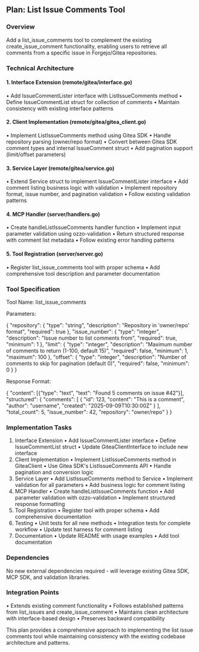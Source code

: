 ## Plan: List Issue Comments Tool

### Overview

Add a list_issue_comments tool to complement the existing create_issue_comment functionality, enabling users to retrieve all comments from a specific issue in Forgejo/Gitea repositories.

### Technical Architecture

#### 1. Interface Extension (remote/gitea/interface.go)

• Add IssueCommentLister interface with ListIssueComments method
• Define IssueCommentList struct for collection of comments
• Maintain consistency with existing interface patterns

#### 2. Client Implementation (remote/gitea/gitea_client.go)

• Implement ListIssueComments method using Gitea SDK
• Handle repository parsing (owner/repo format)
• Convert between Gitea SDK comment types and internal IssueComment struct
• Add pagination support (limit/offset parameters)

#### 3. Service Layer (remote/gitea/service.go)

• Extend Service struct to implement IssueCommentLister interface
• Add comment listing business logic with validation
• Implement repository format, issue number, and pagination validation
• Follow existing validation patterns

#### 4. MCP Handler (server/handlers.go)

• Create handleListIssueComments handler function
• Implement input parameter validation using ozzo-validation
• Return structured response with comment list metadata
• Follow existing error handling patterns

#### 5. Tool Registration (server/server.go)

• Register list_issue_comments tool with proper schema
• Add comprehensive tool description and parameter documentation

### Tool Specification

Tool Name: list_issue_comments

Parameters:

{
  "repository": {
    "type": "string",
    "description": "Repository in 'owner/repo' format",
    "required": true
  },
  "issue_number": {
    "type": "integer",
    "description": "Issue number to list comments from",
    "required": true,
    "minimum": 1
  },
  "limit": {
    "type": "integer",
    "description": "Maximum number of comments to return (1-100, default 15)",
    "required": false,
    "minimum": 1,
    "maximum": 100
  },
  "offset": {
    "type": "integer",
    "description": "Number of comments to skip for pagination (default 0)",
    "required": false,
    "minimum": 0
  }
}

Response Format:

{
  "content": [{"type": "text", "text": "Found 5 comments on issue #42"}],
  "structured": {
    "comments": [
      {
        "id": 123,
        "content": "This is a comment",
        "author": "username",
        "created": "2025-09-09T10:30:00Z"
      }
    ],
    "total_count": 5,
    "issue_number": 42,
    "repository": "owner/repo"
  }
}

### Implementation Tasks

1. Interface Extension
 • Add IssueCommentLister interface
 • Define IssueCommentList struct
 • Update GiteaClientInterface to include new interface
2. Client Implementation
 • Implement ListIssueComments method in GiteaClient
 • Use Gitea SDK's ListIssueComments API
 • Handle pagination and conversion logic
3. Service Layer
 • Add ListIssueComments method to Service
 • Implement validation for all parameters
 • Add business logic for comment listing
4. MCP Handler
 • Create handleListIssueComments function
 • Add parameter validation with ozzo-validation
 • Implement structured response formatting
5. Tool Registration
 • Register tool with proper schema
 • Add comprehensive documentation
6. Testing
 • Unit tests for all new methods
 • Integration tests for complete workflow
 • Update test harness for comment listing
7. Documentation
 • Update README with usage examples
 • Add tool documentation


### Dependencies

No new external dependencies required - will leverage existing Gitea SDK, MCP SDK, and validation libraries.

### Integration Points

• Extends existing comment functionality
• Follows established patterns from list_issues and create_issue_comment
• Maintains clean architecture with interface-based design
• Preserves backward compatibility

This plan provides a comprehensive approach to implementing the list issue comments tool while maintaining consistency with the existing codebase architecture and patterns.
